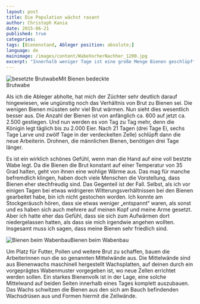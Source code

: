 ```yaml
---
layout: post
title: Die Population wächst rasant
author: Christoph Kania
date: 2015-06-21
published: true
categories:
tags: [Bienenstand, Ableger position: absolute;]
language: de
mainimage: /images/content/WabeVorherNachher_1200.jpg
excerpt: "Innerhalb weniger Tage ist eine große Menge Bienen geschlüpft. Die Brutwaben sind nun nahezu vollständig von Bienen besetzt und ständig werden weitere Zellen gebaut, um das Nest zu erweitern."
---
```


<div class="imageleft" style="max-width:300px;"><img class="img-responsive img-rounded" src="{{ site.url }}/images/content/BrutwabeBedeckt_600.jpg" alt="besetzte Brutwabe" />Mit Bienen bedeckte Brutwabe</div>

Als ich die Ableger abholte, hat mich der Züchter sehr deutlich darauf hingewiesen, wie ungünstig noch das Verhältnis von Brut zu Bienen sei. Die wenigen Bienen müssten sehr viel Brut wärmen. Nun sieht dies wesentlich besser aus. Die Anzahl der Bienen ist von anfänglich ca. 600 auf jetzt ca. 2.500 gestiegen. Und nun werden es von Tag zu Tag mehr, denn die Königin legt täglich bis zu 2.000 Eier. Nach 21 Tagen (drei Tage Ei, sechs Tage Larve und zwölf Tage in der verdeckelten Zelle) schlüpft dann die neue Arbeiterin. Drohnen, die männlichen Bienen, benötigen drei Tage länger.

Es ist ein wirklich schönes Gefühl, wenn man die Hand auf eine voll bestzte Wabe legt. Da die Bienen die Brut konstant auf einer Temperatur von 35 Grad halten, geht von ihnen eine wohlige Wärme aus. Das mag für manche befremdlich klingen, haben doch viele Menschen die Vorstellung, dass Bienen eher stechfreudig sind. Das Gegenteil ist der Fall. Selbst, als ich vor einigen Tagen bei etwas widrigeren Witterungsverhältnissen bei den Bienen gearbeitet habe, bin ich nicht gestochen worden. Ich konnte am Stockgeräusch hören, dass sie etwas weniger „entspannt“ waren, als sonst und es haben sich auch mehrere auf meinen Kopf und meine Arme gesetzt. Aber ich hatte eher das Gefühl, dass sie sich zum Aufwärmen dort niedergelassen hatten, als dass sie mich irgendwie angehen wollten. Insgesamt muss ich sagen, dass meine Bienen sehr friedlich sind.

<div class="imageright" style="max-width:600px;"><img class="img-responsive img-rounded" src="{{ site.url }}/images/content/BeinenbeimWabenbau_1200.jpg" alt="Bienen beim Wabenbau" />Bienen beim Wabenbau</div>

Um Platz für Futter, Pollen und weitere Brut zu schaffen, bauen die Arbeiterinnen nun die so genannten Mittelwände aus. Die Mittelwände sind aus Bienenwachs maschinell hergestellt Wachsplatten, auf deinen durch ein vorgeprägtes Wabenmuster vorgegeben ist, wo neue Zellen errichtet werden sollen. Ein starkes Bienenvolk ist in der Lage, eine solche Mittelwand auf beiden Seiten innerhalb eines Tages komplett auszubauen. Das Wachs schwitzen die Bienen aus den sich am Bauch befindenden Wachsdrüsen aus und Formen hiermit die Zellwände.